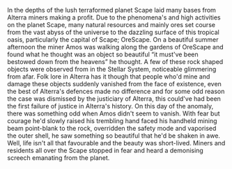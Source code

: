 In the depths of the lush terraformed planet Scape laid many bases from Alterra miners making a profit. Due to the phenomena's and high activities on the planet Scape, many natural resources and mainly ores set course from the vast abyss of the universe to the dazzling surface of this tropical oasis, particularly the capital of Scape; OreScape. On a beautiful summer afternoon the miner Amos was walking along the gardens of OreScape and found what he thought was an object so beautiful “it must've been bestowed down from the heavens” he thought. A few of these rock shaped objects were observed from in the Stellar System, noticeable glimmering from afar. Folk lore in Alterra has it though that people who'd mine and damage these objects suddenly vanished from the face of existence, even the best of Alterra's defences made no difference and for some odd reason the case was dismissed by the justiciary of Alterra, this could've had been the first failure of justice in Alterra's history. On this day of the anomaly, there was something odd when Amos didn't seem to vanish. With fear but courage he'd slowly raised his trembling hand faced his handheld mining beam point-blank to the rock, overridden the safety mode and vaporised the outer shell, he saw something so beautiful that he'd be shaken in awe. Well, life isn't all that favourable and the beauty was short-lived. Miners and residents all over the Scape stopped in fear and heard a demonising screech emanating from the planet. 